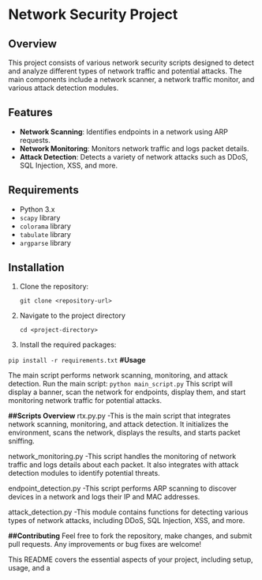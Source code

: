 # Network Security Project

## Overview
This project consists of various network security scripts designed to detect and analyze different types of network traffic and potential attacks. The main components include a network scanner, a network traffic monitor, and various attack detection modules.

## Features
- **Network Scanning**: Identifies endpoints in a network using ARP requests.
- **Network Monitoring**: Monitors network traffic and logs packet details.
- **Attack Detection**: Detects a variety of network attacks such as DDoS, SQL Injection, XSS, and more.

## Requirements
- Python 3.x
- `scapy` library
- `colorama` library
- `tabulate` library
- `argparse` library

## Installation
1. Clone the repository:

   `git clone <repository-url>`
2. Navigate to the project directory

   `cd <project-directory>`

3. Install the required packages:

  `pip install -r requirements.txt`
**#Usage**

The main script performs network scanning, monitoring, and attack detection.
  Run the main script:
  `python main_script.py`
This script will display a banner, scan the network for endpoints, display them, and start monitoring network traffic for potential attacks.


**##Scripts Overview**
rtx.py.py
-This is the main script that integrates network scanning, monitoring, and attack detection. It initializes the environment, scans the network, displays the results, and starts packet sniffing.

network_monitoring.py
-This script handles the monitoring of network traffic and logs details about each packet. It also integrates with attack detection modules to identify potential threats.

endpoint_detection.py
-This script performs ARP scanning to discover devices in a network and logs their IP and MAC addresses.

attack_detection.py
-This module contains functions for detecting various types of network attacks, including DDoS, SQL Injection, XSS, and more.

**##Contributing**
Feel free to fork the repository, make changes, and submit pull requests. Any improvements or bug fixes are welcome!

This README covers the essential aspects of your project, including setup, usage, and a 
